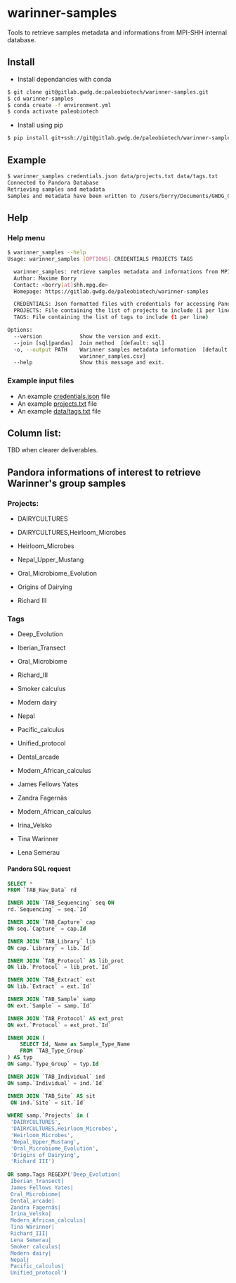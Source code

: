 # warinner-samples

Tools to retrieve samples metadata and informations from MPI-SHH internal database.


## Install

- Install dependancies with conda

```bash
$ git clone git@gitlab.gwdg.de:paleobiotech/warinner-samples.git
$ cd warinner-samples
$ conda create -f environment.yml
$ conda activate paleobiotech
```

- Install using pip

```bash
$ pip install git+ssh://git@gitlab.gwdg.de/paleobiotech/warinner-samples.git
```

## Example

```bash
$ warinner_samples credentials.json data/projects.txt data/tags.txt
Connected to Pandora Database
Retrieving samples and metadata
Samples and metadata have been written to /Users/borry/Documents/GWDG_Gitlab/warinner-samples/warinner_samples.csv
```

## Help


### Help menu 
```bash
$ warinner_samples --help
Usage: warinner_samples [OPTIONS] CREDENTIALS PROJECTS TAGS

  warinner_samples: retrieve samples metadata and informations from MPI-SHH internal database
  Author: Maxime Borry
  Contact: <borry[at]shh.mpg.de>
  Homepage: https://gitlab.gwdg.de/paleobiotech/warinner-samples

  CREDENTIALS: Json formatted files with credentials for accessing Pandora
  PROJECTS: File containing the list of projects to include (1 per line)
  TAGS: File containing the list of tags to include (1 per line)

Options:
  --version            Show the version and exit.
  --join [sql|pandas]  Join method  [default: sql]
  -o, --output PATH    Warinner samples metadata information  [default:
                       warinner_samples.csv]
  --help               Show this message and exit.
```

### Example input files

- An example [credentials.json](example_credentials.json) file
- An example [projects.txt](data/projects.txt) file
- An example [data/tags.txt](data/tags.txt) file

## Column list:

TBD when clearer deliverables.


## Pandora informations of interest to retrieve Warinner's group samples

### Projects:

- DAIRYCULTURES

- DAIRYCULTURES,Heirloom_Microbes

- Heirloom_Microbes

- Nepal_Upper_Mustang

- Oral_Microbiome_Evolution

- Origins of Dairying

- Richard III

### Tags

- Deep_Evolution

- Iberian_Transect

- Oral_Microbiome

- Richard_III

- Smoker calculus

- Modern dairy

- Nepal

- Pacific_calculus

- Unified_protocol

- Dental_arcade

- Modern_African_calculus

- James Fellows Yates

- Zandra Fagernäs

- Modern_African_calculus

- Irina_Velsko

- Tina Warinner

- Lena Semerau

#### Pandora SQL request

```sql
SELECT *
FROM `TAB_Raw_Data` rd

INNER JOIN `TAB_Sequencing` seq ON
rd.`Sequencing` = seq.`Id`

INNER JOIN `TAB_Capture` cap
ON seq.`Capture` = cap.Id

INNER JOIN `TAB_Library` lib
ON cap.`Library` = lib.`Id`

INNER JOIN `TAB_Protocol` AS lib_prot
ON lib.`Protocol` = lib_prot.`Id`

INNER JOIN `TAB_Extract` ext
ON lib.`Extract` = ext.`Id`

INNER JOIN `TAB_Sample` samp
ON ext.`Sample` = samp.`Id`

INNER JOIN `TAB_Protocol` AS ext_prot
ON ext.`Protocol` = ext_prot.`Id`

INNER JOIN (
	SELECT Id, Name as Sample_Type_Name 
	FROM `TAB_Type_Group`
) AS typ 
ON samp.`Type_Group` = typ.Id

INNER JOIN `TAB_Individual` ind
ON samp.`Individual` = ind.`Id`

INNER JOIN `TAB_Site` AS sit
 ON ind.`Site` = sit.`Id`
 
WHERE samp.`Projects` in (
 'DAIRYCULTURES',
 'DAIRYCULTURES,Heirloom_Microbes',
 'Heirloom_Microbes',
 'Nepal_Upper_Mustang',
 'Oral_Microbiome_Evolution',
 'Origins of Dairying',
 'Richard III')
 
OR samp.Tags REGEXP('Deep_Evolution|
 Iberian_Transect|
 James Fellows Yates|
 Oral_Microbiome|
 Dental_arcade|
 Zandra Fagernäs|
 Irina_Velsko|
 Modern_African_calculus|
 Tina Warinner|
 Richard_III|
 Lena Semerau|
 Smoker calculus|
 Modern dairy|
 Nepal|
 Pacific_calculus|
 Unified_protocol')
 
```